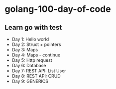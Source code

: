 # golang-100-day-of-code
## Learn go with test
- Day 1: Hello world
- Day 2: Struct + pointers
- Day 3: Maps
- Day 4: Maps - continue
- Day 5: Http request 
- Day 6: Database
- Day 7: REST API: List User
- Day 8: REST API: CRUD
- Day 9: GENERICS
